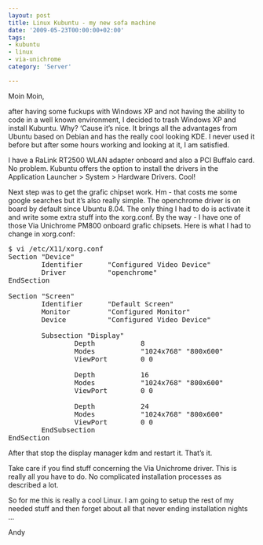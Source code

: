 ```yaml
---
layout: post
title: Linux Kubuntu - my new sofa machine
date: '2009-05-23T00:00:00+02:00'
tags:
- kubuntu
- linux
- via-unichrome
category: 'Server'

---
```

Moin Moin,

after having some fuckups with Windows XP and not having the ability to code in a well known environment, I decided to trash Windows XP and install Kubuntu. Why? &#8216;Cause it&#8217;s nice. It brings all the advantages from Ubuntu based on Debian and has the really cool looking KDE. I never used it before but after some hours working and looking at it, I am satisfied.

I have a RaLink RT2500 WLAN adapter onboard and also a PCI Buffalo card. No problem. Kubuntu offers the option to install the drivers in the Application Launcher &gt; System &gt; Hardware Drivers. Cool!

Next step was to get the grafic chipset work. Hm - that costs me some google searches but it&#8217;s also really simple. The openchrome driver is on board by default since Ubuntu 8.04. The only thing I had to do is activate it and write some extra stuff into the xorg.conf. By the way - I have one of those Via Unichrome PM800 onboard grafic chipsets. Here is what I had to change in xorg.conf:

<pre>$ vi /etc/X11/xorg.conf
Section "Device"
        Identifier      "Configured Video Device"
        Driver          "openchrome"
EndSection

Section "Screen"
        Identifier      "Default Screen"
        Monitor         "Configured Monitor"
        Device          "Configured Video Device"

        Subsection "Display"
                Depth           8
                Modes           "1024x768" "800x600"
                ViewPort        0 0

                Depth           16
                Modes           "1024x768" "800x600"
                ViewPort        0 0

                Depth           24
                Modes           "1024x768" "800x600"
                ViewPort        0 0
        EndSubsection
EndSection</pre>

After that stop the display manager kdm and restart it. That&#8217;s it.

Take care if you find stuff concerning the Via Unichrome driver. This is really all you have to do. No complicated installation processes as described a lot.

So for me this is really a cool Linux. I am going to setup the rest of my needed stuff and then forget about all that never ending installation nights &#8230;

Andy

